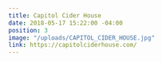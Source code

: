 ```yaml
---
title: Capitol Cider House
date: 2018-05-17 15:22:00 -04:00
position: 3
image: "/uploads/CAPITOL_CIDER_HOUSE.jpg"
link: https://capitolciderhouse.com/
---
```


